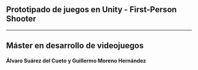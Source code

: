 ## Prototipado de juegos en Unity - First-Person Shooter
---
## Máster en desarrollo de videojuegos
#### **Álvaro Suárez del Cueto** y **Guillermo Moreno Hernández**